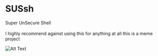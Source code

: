 # SUSsh
Super UnSecure Shell
<br><br>I highly recommend against using this for anything at all this is a meme project

![Alt Text](https://s6.gifyu.com/images/bpErZ.gif)

